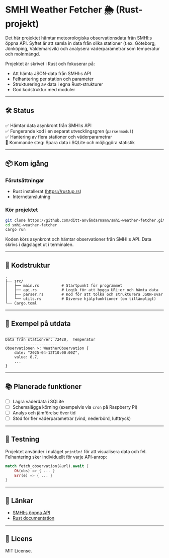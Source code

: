 # SMHI Weather Fetcher 🌦️ (Rust-projekt)

Det här projektet hämtar meteorologiska observationsdata från SMHI:s öppna API. Syftet är att samla in data från olika stationer (t.ex. Göteborg, Jönköping, Valdemarsvik) och analysera väderparametrar som temperatur och molnmängd.

Projektet är skrivet i Rust och fokuserar på:
- Att hämta JSON-data från SMHI:s API
- Felhantering per station och parameter
- Strukturering av data i egna Rust-strukturer
- God kodstruktur med moduler

---

## 🛠️ Status

✅ Hämtar data asynkront från SMHI:s API  
✅ Fungerande kod i en separat utvecklingsgren (`parsermodul`)  
✅ Hantering av flera stationer och väderparametrar  
🚧 Kommande steg: Spara data i SQLite och möjliggöra statistik

---

## 📦 Kom igång

### Förutsättningar
- Rust installerat (https://rustup.rs)
- Internetanslutning

### Kör projektet

```bash
git clone https://github.com/ditt-användarnamn/smhi-weather-fetcher.git
cd smhi-weather-fetcher
cargo run
```

Koden körs asynkront och hämtar observationer från SMHI:s API. Data skrivs i dagsläget ut i terminalen.

---

## 🧱 Kodstruktur

```text
.
├── src/
│   ├── main.rs          # Startpunkt för programmet
│   ├── api.rs           # Logik för att bygga URL:er och hämta data
│   ├── parser.rs        # Kod för att tolka och strukturera JSON-svar
│   └── utils.rs         # Diverse hjälpfunktioner (om tillämpligt)
└── Cargo.toml
```

---

## 📌 Exempel på utdata

```
_______________________
Data från station/er: 72420,  Temperatur
-----------------------
Observationen >: WeatherObservation {
    date: "2025-04-12T10:00:00Z",
    value: 8.7,
    ...
}
```

---

## 📚 Planerade funktioner

- [ ] Lagra väderdata i SQLite
- [ ] Schemalägga körning (exempelvis via `cron` på Raspberry Pi)
- [ ] Analys och jämförelse över tid
- [ ] Stöd för fler väderparametrar (vind, nederbörd, lufttryck)

---

## 🧪 Testning

Projektet använder i nuläget `println!` för att visualisera data och fel. Felhantering sker individuellt för varje API-anrop:

```rust
match fetch_observation(&url).await {
    Ok(obs) => { ... }
    Err(e) => { ... }
}
```

---

## 📖 Länkar

- [SMHI:s öppna API](https://opendata.smhi.se/apidocs/metobs/index.html)
- [Rust documentation](https://doc.rust-lang.org/book/)

---

## 📜 Licens

MIT License.
